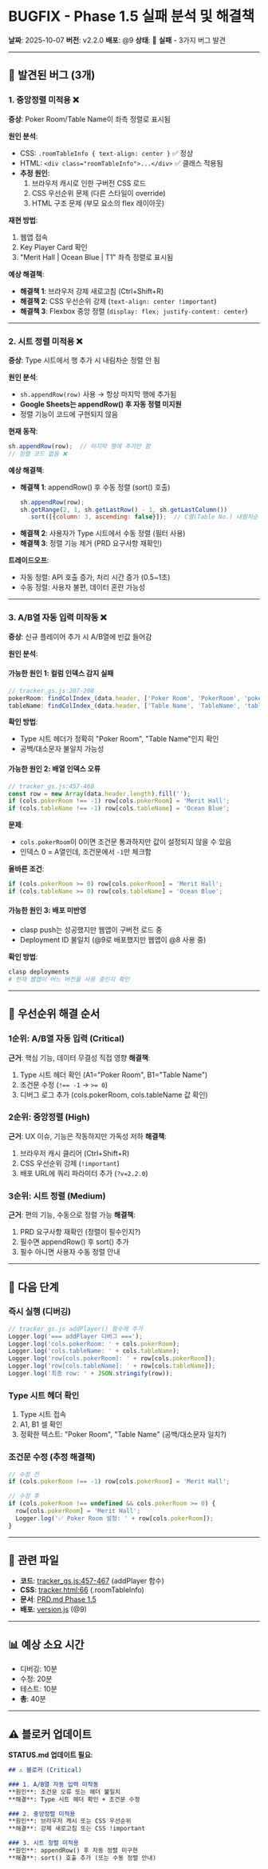 # BUGFIX - Phase 1.5 실패 분석 및 해결책

**날짜**: 2025-10-07
**버전**: v2.2.0
**배포**: @9
**상태**: 🔴 **실패** - 3가지 버그 발견

---

## 🐛 발견된 버그 (3개)

### 1. 중앙정렬 미적용 ❌

**증상**: Poker Room/Table Name이 좌측 정렬로 표시됨

**원인 분석**:
- CSS: `.roomTableInfo { text-align: center }` ✅ 정상
- HTML: `<div class="roomTableInfo">...</div>` ✅ 클래스 적용됨
- **추정 원인**:
  1. 브라우저 캐시로 인한 구버전 CSS 로드
  2. CSS 우선순위 문제 (다른 스타일이 override)
  3. HTML 구조 문제 (부모 요소의 flex 레이아웃)

**재현 방법**:
1. 웹앱 접속
2. Key Player Card 확인
3. "Merit Hall | Ocean Blue | T1" 좌측 정렬로 표시됨

**예상 해결책**:
- **해결책 1**: 브라우저 강제 새로고침 (Ctrl+Shift+R)
- **해결책 2**: CSS 우선순위 강제 (`text-align: center !important`)
- **해결책 3**: Flexbox 중앙 정렬 (`display: flex; justify-content: center`)

---

### 2. 시트 정렬 미적용 ❌

**증상**: Type 시트에서 행 추가 시 내림차순 정렬 안 됨

**원인 분석**:
- `sh.appendRow(row)` 사용 → 항상 마지막 행에 추가됨
- **Google Sheets는 appendRow() 후 자동 정렬 미지원**
- 정렬 기능이 코드에 구현되지 않음

**현재 동작**:
```javascript
sh.appendRow(row);  // 마지막 행에 추가만 함
// 정렬 코드 없음 ❌
```

**예상 해결책**:
- **해결책 1**: appendRow() 후 수동 정렬 (sort() 호출)
  ```javascript
  sh.appendRow(row);
  sh.getRange(2, 1, sh.getLastRow() - 1, sh.getLastColumn())
    .sort([{column: 3, ascending: false}]);  // C열(Table No.) 내림차순
  ```
- **해결책 2**: 사용자가 Type 시트에서 수동 정렬 (필터 사용)
- **해결책 3**: 정렬 기능 제거 (PRD 요구사항 재확인)

**트레이드오프**:
- 자동 정렬: API 호출 증가, 처리 시간 증가 (0.5~1초)
- 수동 정렬: 사용자 불편, 데이터 혼란 가능성

---

### 3. A/B열 자동 입력 미작동 ❌

**증상**: 신규 플레이어 추가 시 A/B열에 빈값 들어감

**원인 분석**:

#### 가능한 원인 1: 컬럼 인덱스 감지 실패
```javascript
// tracker_gs.js:207-208
pokerRoom: findColIndex_(data.header, ['Poker Room', 'PokerRoom', 'poker_room']),
tableName: findColIndex_(data.header, ['Table Name', 'TableName', 'table_name']),
```

**확인 방법**:
- Type 시트 헤더가 정확히 "Poker Room", "Table Name"인지 확인
- 공백/대소문자 불일치 가능성

#### 가능한 원인 2: 배열 인덱스 오류
```javascript
// tracker_gs.js:457-460
const row = new Array(data.header.length).fill('');
if (cols.pokerRoom !== -1) row[cols.pokerRoom] = 'Merit Hall';
if (cols.tableName !== -1) row[cols.tableName] = 'Ocean Blue';
```

**문제**:
- `cols.pokerRoom`이 0이면 조건문 통과하지만 값이 설정되지 않을 수 있음
- 인덱스 0 = A열인데, 조건문에서 `-1`만 체크함

**올바른 조건**:
```javascript
if (cols.pokerRoom >= 0) row[cols.pokerRoom] = 'Merit Hall';
if (cols.tableName >= 0) row[cols.tableName] = 'Ocean Blue';
```

#### 가능한 원인 3: 배포 미반영
- clasp push는 성공했지만 웹앱이 구버전 로드 중
- Deployment ID 불일치 (@9로 배포했지만 웹앱이 @8 사용 중)

**확인 방법**:
```bash
clasp deployments
# 현재 웹앱이 어느 버전을 사용 중인지 확인
```

---

## 🎯 우선순위 해결 순서

### 1순위: A/B열 자동 입력 (Critical)
**근거**: 핵심 기능, 데이터 무결성 직접 영향
**해결책**:
1. Type 시트 헤더 확인 (A1="Poker Room", B1="Table Name")
2. 조건문 수정 (`!== -1` → `>= 0`)
3. 디버그 로그 추가 (cols.pokerRoom, cols.tableName 값 확인)

### 2순위: 중앙정렬 (High)
**근거**: UX 이슈, 기능은 작동하지만 가독성 저하
**해결책**:
1. 브라우저 캐시 클리어 (Ctrl+Shift+R)
2. CSS 우선순위 강제 (`!important`)
3. 배포 URL에 쿼리 파라미터 추가 (`?v=2.2.0`)

### 3순위: 시트 정렬 (Medium)
**근거**: 편의 기능, 수동으로 정렬 가능
**해결책**:
1. PRD 요구사항 재확인 (정렬이 필수인지?)
2. 필수면 appendRow() 후 sort() 추가
3. 필수 아니면 사용자 수동 정렬 안내

---

## 📝 다음 단계

### 즉시 실행 (디버깅)
```javascript
// tracker_gs.js addPlayer() 함수에 추가
Logger.log('=== addPlayer 디버그 ===');
Logger.log('cols.pokerRoom: ' + cols.pokerRoom);
Logger.log('cols.tableName: ' + cols.tableName);
Logger.log('row[cols.pokerRoom]: ' + row[cols.pokerRoom]);
Logger.log('row[cols.tableName]: ' + row[cols.tableName]);
Logger.log('최종 row: ' + JSON.stringify(row));
```

### Type 시트 헤더 확인
1. Type 시트 접속
2. A1, B1 셀 확인
3. 정확한 텍스트: "Poker Room", "Table Name" (공백/대소문자 일치?)

### 조건문 수정 (추정 해결책)
```javascript
// 수정 전
if (cols.pokerRoom !== -1) row[cols.pokerRoom] = 'Merit Hall';

// 수정 후
if (cols.pokerRoom !== undefined && cols.pokerRoom >= 0) {
  row[cols.pokerRoom] = 'Merit Hall';
  Logger.log('✅ Poker Room 설정: ' + row[cols.pokerRoom]);
}
```

---

## 🔗 관련 파일

- **코드**: [tracker_gs.js:457-467](../tracker_gs.js#L457) (addPlayer 함수)
- **CSS**: [tracker.html:66](../tracker.html#L66) (.roomTableInfo)
- **문서**: [PRD.md Phase 1.5](PRD.md#15-poker-roomtable-name-표시-추가)
- **배포**: [version.js](../version.js) (@9)

---

## 📊 예상 소요 시간

- 디버깅: 10분
- 수정: 20분
- 테스트: 10분
- **총**: 40분

---

## ⚠️ 블로커 업데이트

**STATUS.md 업데이트 필요**:
```markdown
## ⚠️ 블로커 (Critical)

### 1. A/B열 자동 입력 미작동
**원인**: 조건문 오류 또는 헤더 불일치
**해결**: Type 시트 헤더 확인 + 조건문 수정

### 2. 중앙정렬 미적용
**원인**: 브라우저 캐시 또는 CSS 우선순위
**해결**: 강제 새로고침 또는 CSS !important

### 3. 시트 정렬 미적용
**원인**: appendRow() 후 자동 정렬 미구현
**해결**: sort() 호출 추가 (또는 수동 정렬 안내)
```

